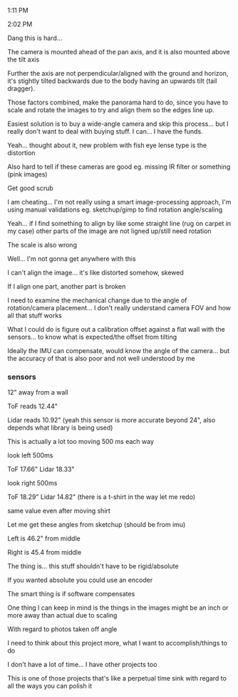 1:11 PM

2:02 PM

Dang this is hard...

The camera is mounted ahead of the pan axis, and it is also mounted above the tilt axis

Further the axis are not perpendicular/aligned with the ground and horizon, it's stightly tilted backwards due to the body having an upwards tilt (tail dragger).

Those factors combined, make the panorama hard to do, since you have to scale and rotate the images to try and align them so the edges line up.

Easiest solution is to buy a wide-angle camera and skip this process... but I really don't want to deal with buying stuff. I can... I have the funds.

Yeah... thought about it, new problem with fish eye lense type is the distortion

Also hard to tell if these cameras are good eg. missing IR filter or something (pink images)

Get good scrub

I am cheating... I'm not really using a smart image-processing approach, I'm using manual validations eg. sketchup/gimp to find rotation angle/scaling

Yeah... if I find something to align by like some straight line (rug on carpet in my case) other parts of the image are not ligned up/still need rotation

The scale is also wrong

Well... I'm not gonna get anywhere with this

I can't align the image... it's like distorted somehow, skewed

If I align one part, another part is broken

I need to examine the mechanical change due to the angle of rotation/camera placement... I don't really understand camera FOV and how all that stuff works

What I could do is figure out a calibration offset against a flat wall with the sensors... to know what is expected/the offset from tilting

Ideally the IMU can compensate, would know the angle of the camera... but the accuracy of that is also poor and not well understood by me

### sensors

12" away from a wall

ToF reads 12.44"

Lidar reads 10.92" (yeah this sensor is more accurate beyond 24", also depends what library is being used)

This is actually a lot too moving 500 ms each way

look left 500ms

ToF 17.66"
Lidar 18.33"

look right 500ms

ToF 18.29"
Lidar 14.82" (there is a t-shirt in the way let me redo)

same value even after moving shirt

Let me get these angles from sketchup (should be from imu)

Left is 46.2" from middle

Right is 45.4 from middle

The thing is... this stuff shouldn't have to be rigid/absolute

If you wanted absolute you could use an encoder

The smart thing is if software compensates

One thing I can keep in mind is the things in the images might be an inch or more away than actual due to scaling

With regard to photos taken off angle

I need to think about this project more, what I want to accomplish/things to do

I don't have a lot of time... I have other projects too

This is one of those projects that's like a perpetual time sink with regard to all the ways you can polish it

